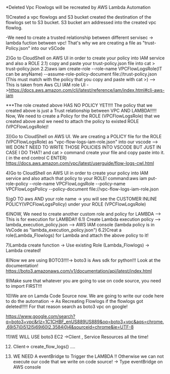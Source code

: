 *Deleted Vpc Flowlogs will be recreated by AWS Lambda Automation

1)Created a vpc flowlogs and S3 bucket created the destination of the flowlogs set to S3 bucket. S3 bucket arn addressed into the created vpc flowlog.

-We need to create a trusted relationship between different servisec -> lambda fuction between vpc!
That's why we are creating a file as "trust-Policy.json" into our vSCode

2)Go to CloudShell on AWS UI in order to create your policy into IAM service and also a ROLE
  2.1) copy and paste your trust-policy.json file into cat > trust-policy.json
  2.2)aws iam create-role --role-name VPCFlowLogsRole(IT can be anyName) --assume-role-policy-document file://trust-policy.json (This must match with the policy that you copy and paste with cat >) --> This is taken from Aws CLI IAM role UI ->https://docs.aws.amazon.com/cli/latest/reference/iam/index.html#cli-aws-iam

***The role created above HAS NO POLICY YET!!!! The policy that we created above is just a Trust relationship between VPC AND LAMBDA!!!!! Now, We need to create a Policy for the ROLE (VPCFlowLogsRole) that we created above and we need to attach the policy to existed ROLE (VPCFlowLogsRole)!

3))Go to CloudShell on AWS UI. We are creating a POLICY file for the ROLE (VPCFlowLogsRole) as "vpc-flow-logs-iam-role.json" into our vscode --> WE DON:T NEED TO WRITE THOSE POLICIES INTO VSCODE BUT JUST IN CASE I DO THAT!
 and cat > command create your file and copy paste into it. ( in the end control C ENTER)
https://docs.aws.amazon.com/vpc/latest/userguide/flow-logs-cwl.html

4)Go to CloudShell on AWS UI in order to create your policy into IAM service and also attach that policy to your ROLE!
command:aws iam put-role-policy --role-name VPCFlowLogsRole --policy-name VPCFlowLogsPolicy --policy-document file://vpc-flow-logs-iam-role.json

5)gO TO aws AND your role name -> you will see the CUSTOMER INLINE POLICY(VPCFlowLogsPolicy) under your ROLE (VPCFlowLogsRole)

6)NOW, We need to create another custom role and policy for LAMBDA --> This is for execution for LAMBDA!!
 6.1) Create Lambda execution policy --> lambda_execution_policy.json --> AWS IAM console (lambda policy is in VsCode as "lambda_execution_policy.json")
 6.2)Creat a role(Lambda_Flowlogs) for Lambda and attach the above policy to it!


7)Lambda create function -> Use existing Role (Lambda_Flowlogs) -> Lambda created!

8)Now we are using BOTO3!!!!-> boto3 is Aws sdk for python!!! Look at the documentation! https://boto3.amazonaws.com/v1/documentation/api/latest/index.html

9)Make sure that whatever you are going to use on code source, you need to import FIRST!!!


10)We are on Lamda Code Source now. We are going to write our code here to do the automation -> As Recreating Flowlogs if the flowlogs got deleted!!!!! For that reason search as boto3 vpc on google!

https://www.google.com/search?q=boto3+vpc&rlz=1C1CHBF_enUS889US889&oq=boto3+vpc&aqs=chrome..69i57j0i512l5j69i60l2.3584j0j4&sourceid=chrome&ie=UTF-8

11)WE WILL USE boto3 EC2 ->Client , Service Resources all the time! 

12) Client-> create_flow_logs() ....

13) WE NEED A eventBridge to Trigger the LAMBDA !! Otherwise we can not execute our code that we write on code source! -> Type eventBridge on AWS console



